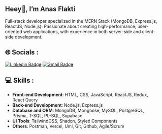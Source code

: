 <h2> Heey👋, I’m Anas Flakti </h2>

Full-stack developer specialized in the MERN Stack (MongoDB, Express.js, ReactJS, Node.js). Passionate about creating high-performance, user-oriented web applications, with experience in both server-side and client-side development.


## 🌐 Socials :

[![Linkedin Badge](https://img.shields.io/badge/-LinkedIn-blue?style=flat&logo=Linkedin&logoColor=white)](https://www.linkedin.com/in/anas-flakti-7b0b03226/) [![Gmail Badge](https://img.shields.io/badge/Gmail-D14836?style=flat&logo=gmail&logoColor=white)](anasflakti2020@gmail.com)

## 💻 Skills :

- **Front-end Development**: HTML, CSS, JavaScript, ReactJS, Redux, React Query
- **Back-end Development**: Node.js, Express.js
- **Database and ORM**: MongoDB, Mongoose, MySQL, PostgreSQL, Prisma, T-SQL, PL-SQL, Supabase
- **UI Tools**: TailwindCSS, Shadcn, Styled Components
- **Others**: Postman, Vercel, Uml, Git, Github, Agile/Scrum
